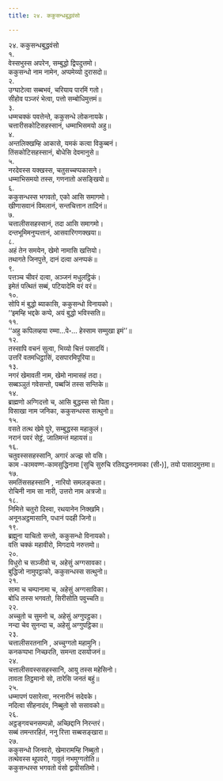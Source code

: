 ```yaml
---
title: २४. ककुसन्धबुद्धवंसो

---
```

२४. ककुसन्धबुद्धवंसो  
१.  
वेस्सभुस्स अपरेन, सम्बुद्धो द्विपदुत्तमो।  
ककुसन्धो नाम नामेन, अप्पमेय्यो दुरासदो॥  
२.  
उग्घाटेत्वा सब्बभवं, चरियाय पारमिं गतो।  
सीहोव पञ्जरं भेत्वा, पत्तो सम्बोधिमुत्तमं॥  
३.  
धम्मचक्कं पवत्तेन्ते, ककुसन्धे लोकनायके।  
चत्तारीसकोटिसहस्सानं, धम्माभिसमयो अहु॥  
४.  
अन्तलिक्खम्हि आकासे, यमकं कत्वा विकुब्बनं।  
तिंसकोटिसहस्सानं, बोधेसि देवमानुसे॥  
५.  
नरदेवस्स यक्खस्स, चतुसच्चप्पकासने।  
धम्माभिसमयो तस्स, गणनातो असङ्खियो॥  
६.  
ककुसन्धस्स भगवतो, एको आसि समागमो।  
खीणासवानं विमलानं, सन्तचित्तान तादिनं॥  
७.  
चत्तालीससहस्सानं, तदा आसि समागमो।  
दन्तभूमिमनुप्पत्तानं, आसवारिगणक्खया॥  
८.  
अहं तेन समयेन, खेमो नामासि खत्तियो।  
तथागते जिनपुत्ते, दानं दत्वा अनप्पकं॥  
९.  
पत्तञ्च चीवरं दत्वा, अञ्जनं मधुलट्ठिकं।  
इमेतं पत्थितं सब्बं, पटियादेमि वरं वरं॥  
१०.  
सोपि मं बुद्धो ब्याकासि, ककुसन्धो विनायको।  
‘‘इमम्हि भद्दके कप्पे, अयं बुद्धो भविस्सति॥  
११.  
‘‘अहु कपिलव्हया रम्मा…पे॰… हेस्साम सम्मुखा इमं’’॥  
१२.  
तस्सापि वचनं सुत्वा, भिय्यो चित्तं पसादयिं।  
उत्तरिं वतमधिट्ठासिं, दसपारमिपूरिया॥  
१३.  
नगरं खेमावती नाम, खेमो नामासहं तदा।  
सब्बञ्ञुतं गवेसन्तो, पब्बजिं तस्स सन्तिके॥  
१४.  
ब्राह्मणो अग्गिदत्तो च, आसि बुद्धस्स सो पिता।  
विसाखा नाम जनिका, ककुसन्धस्स सत्थुनो॥  
१५.  
वसते तत्थ खेमे पुरे, सम्बुद्धस्स महाकुलं।  
नरानं पवरं सेट्ठं, जातिमन्तं महायसं॥  
१६.  
चतुवस्ससहस्सानि, अगारं अज्झ सो वसि।  
काम -कामवण्ण-कामसुद्धिनामा [सुचि सुरुचि रतिवद्धननामका (सी॰)], तयो पासादमुत्तमा॥  
१७.  
समतिंससहस्सानि , नारियो समलङ्कता।  
रोचिनी नाम सा नारी, उत्तरो नाम अत्रजो॥  
१८.  
निमित्ते चतुरो दिस्वा, रथयानेन निक्खमि।  
अनूनअट्ठमासानि, पधानं पदही जिनो॥  
१९.  
ब्रह्मुना याचितो सन्तो, ककुसन्धो विनायको।  
वत्ति चक्कं महावीरो, मिगदाये नरुत्तमो॥  
२०.  
विधुरो च सञ्जीवो च, अहेसुं अग्गसावका।  
बुद्धिजो नामुपट्ठाको, ककुसन्धस्स सत्थुनो॥  
२१.  
सामा च चम्पानामा च, अहेसुं अग्गसाविका।  
बोधि तस्स भगवतो, सिरीसोति पवुच्चति॥  
२२.  
अच्चुतो च सुमनो च, अहेसुं अग्गुपट्ठका।  
नन्दा चेव सुनन्दा च, अहेसुं अग्गुपट्ठिका॥  
२३.  
चत्तालीसरतनानि , अच्चुग्गतो महामुनि।  
कनकप्पभा निच्छरति, समन्ता दसयोजनं॥  
२४.  
चत्तालीसवस्ससहस्सानि, आयु तस्स महेसिनो।  
तावता तिट्ठमानो सो, तारेसि जनतं बहुं॥  
२५.  
धम्मापणं पसारेत्वा, नरनारीनं सदेवके।  
नदित्वा सीहनादंव, निब्बुतो सो ससावको॥  
२६.  
अट्ठङ्गवचनसम्पन्नो, अच्छिद्दानि निरन्तरं।  
सब्बं तमन्तरहितं, ननु रित्ता सब्बसङ्खारा॥  
२७.  
ककुसन्धो जिनवरो, खेमारामम्हि निब्बुतो।  
तत्थेवस्स थूपवरो, गावुतं नभमुग्गतोति॥  
ककुसन्धस्स भगवतो वंसो द्वावीसतिमो।  